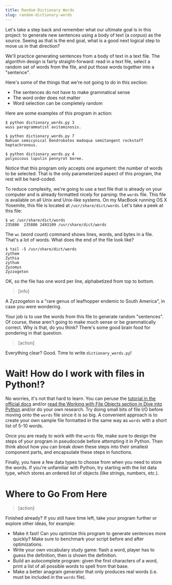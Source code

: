```yaml
---
title: Random Dictionary Words
slug: random-dictionary-words
---
```


Let's take a step back and remember what our ultimate goal is in this project: to generate new sentences using a body of text (a *corpus*) as the source. Seeing as that is the end goal, what is a good next logical step to move us in that direction?

We'll practice generating sentences from a body of text in a text file. The algorithm design is fairly straight-forward: read in a text file, select a random set of words from the file, and put those words together into a "sentence".

Here's some of the things that we're not going to do in this section:

- The sentences do not have to make grammatical sense
- The word order does not matter
- Word selection can be completely random

Here are some examples of this program in action:

	$ python dictionary_words.py 3
	wuss paragrammatist avitaminosis.

	$ python dictionary_words.py 7
	Nahuan semicynical Dendrobates madoqua semitangent rockstaff heptachronous.

	$ python dictionary_words.py 4
	polyoicous lupulin pennyrot boree.

Notice that this program only accepts one argument: the number of words to be selected. That is the only parameterized aspect of this program, the rest will be hard-coded.

To reduce complexity, we're going to use a text file that is already on your computer and is already formatted nicely for parsing: the `words` file. This file is available on all Unix and Unix-like systems. On my MacBook running OS X Yosemite, this file is located at `/usr/share/dict/words`. Let's take a peek at this file:

	$ wc /usr/share/dict/words
	235886  235886 2493109 /usr/share/dict/words

The `wc` (word count) command shows lines, words, and bytes in a file. That's a lot of words. What does the end of the file look like?

	$ tail -5 /usr/share/dict/words
	zythem
	Zythia
	zythum
	Zyzomys
	Zyzzogeton

OK, so the file has one word per line, alphabetized from top to bottom.

> [info]
>
A Zyzzogeton is a "rare genus of leafhopper endemic to South America", in case you were wondering.

Your job is to use the words from this file to generate random "sentences". Of course, these aren't going to make much sense or be grammatically correct. Why is that, do you think? There's some good brain food for pondering in that question.

> [action]
>
Everything clear? Good. Time to write `dictionary_words.py`!

Wait! How do I work with files in Python!?
==
No worries, it's not that hard to learn. You can peruse the [tutorial in the official docs](https://docs.python.org/2.7/tutorial/inputoutput.html) and/or [read the Working with File Objects section in Dive into Python](http://www.diveintopython.net/file_handling/file_objects.html) and/or do your own research. Try doing small bits of file I/O before moving onto the `words` file since it is so big. A convenient approach is to create your own sample file formatted in the same way as `words` with a short list of 5-10 words.

Once you are ready to work with the `words` file, make sure to design the steps of your program in pseudocode before attempting it in Python. Then think about how you can break down these steps into their smallest component parts, and encapsulate these steps in functions.

Finally, you have a few data types to choose from when you need to store the words. If you're unfamiliar with Python, try starting with the list data type, which stores an ordered list of objects (like strings, numbers, etc.).

Where to Go From Here
==

> [action]
>
Finished already? If you still have time left, take your program further or explore other ideas, for example:

- Make it fast! Can you optimize this program to generate sentences more quickly? Make sure to benchmark your script before and after optimizations.
- Write your own vocabulary study game: flash a word, player has to guess the definition, then is shown the definition.
- Build an autocomplete program: given the first characters of a word, print a list of all possible words to spell from that base.
- Make a better anagram generator that only produces real words (i.e. must be included in the `words` file).
